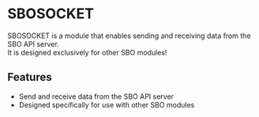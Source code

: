 # SBOSOCKET

SBOSOCKET is a module that enables sending and receiving data from the SBO API server.  
It is designed exclusively for other SBO modules!

## Features
- Send and receive data from the SBO API server  
- Designed specifically for use with other SBO modules  